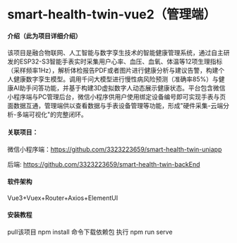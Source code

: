 # smart-health-twin-vue2（管理端）

#### 介绍（此为项目详细介绍）
该项目是融合物联网、人工智能与数字孪生技术的智能健康管理系统，通过自主研发的ESP32-S3智能手表实时采集用户心率、血压、血氧、体温等12项生理指标（采样频率1Hz），解析体检报告PDF或者图片进行健康分析与建议告警，构建个人健康数字孪生模型。调用千问大模型进行慢性病风险预测（准确率85%）与健康AI助手问答功能，并基于构建3D虚拟数字人动态展示健康状态。平台包含微信小程序端与PC管理后台，微信小程序供用户使用绑定设备编号即可实现手表与页面数据互通，管理端供以查看数据与手表设备管理等功能，形成"硬件采集-云端分析-多端可视化"的完整闭环。

#### 关联项目：
微信小程序端：https://github.com/3323223659/smart-health-twin-uniapp

后端: https://github.com/3323223659/smart-health-twin-backEnd

#### 软件架构
Vue3+Vuex+Router+Axios+ElementUI

#### 安装教程
pull该项目
npm install 命令下载依赖包
执行 npm run serve
